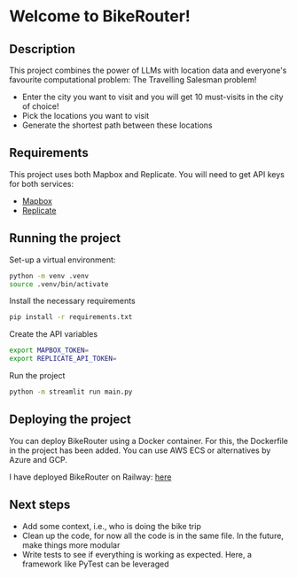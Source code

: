 # Welcome to BikeRouter!

## Description

This project combines the power of LLMs with location data and everyone's favourite computational problem: The Travelling Salesman problem!

* Enter the city you want to visit and you will get 10 must-visits in the city of choice! 
* Pick the locations you want to visit 
* Generate the shortest path between these locations

## Requirements

This project uses both Mapbox and Replicate. You will need to get API keys for both services:

* [Mapbox](https://www.mapbox.com/)
* [Replicate](https://replicate.com/)

## Running the project

Set-up a virtual environment:

```bash
python -m venv .venv
source .venv/bin/activate
```

Install the necessary requirements

```bash
pip install -r requirements.txt
```

Create the API variables
```bash
export MAPBOX_TOKEN=
export REPLICATE_API_TOKEN=
```

Run the project
```bash
python -m streamlit run main.py
```

## Deploying the project

You can deploy BikeRouter using a Docker container. For this, the Dockerfile in the project has been added. You can use AWS ECS or alternatives by Azure and GCP.

I have deployed BikeRouter on Railway: [here](https://bikerouter.samuelberton.com)

## Next steps

* Add some context, i.e., who is doing the bike trip
* Clean up the code, for now all the code is in the same file. In the future, make things more modular
* Write tests to see if everything is working as expected. Here, a framework like PyTest can be leveraged

